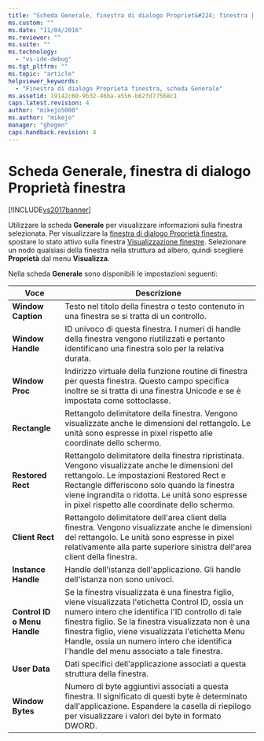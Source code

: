 ```yaml
---
title: "Scheda Generale, finestra di dialogo Propriet&#224; finestra | Microsoft Docs"
ms.custom: ""
ms.date: "11/04/2016"
ms.reviewer: ""
ms.suite: ""
ms.technology: 
  - "vs-ide-debug"
ms.tgt_pltfrm: ""
ms.topic: "article"
helpviewer_keywords: 
  - "Finestra di dialogo Proprietà finestra, scheda Generale"
ms.assetid: 19142c60-9b32-46ba-a556-b62fd77568c1
caps.latest.revision: 4
author: "mikejo5000"
ms.author: "mikejo"
manager: "ghogen"
caps.handback.revision: 4
---
```

# Scheda Generale, finestra di dialogo Propriet&#224; finestra
[!INCLUDE[vs2017banner](../code-quality/includes/vs2017banner.md)]

Utilizzare la scheda **Generale** per visualizzare informazioni sulla finestra selezionata.  Per visualizzare la [finestra di dialogo Proprietà finestra](../debugger/window-properties-dialog-box.md), spostare lo stato attivo sulla finestra [Visualizzazione finestre](../debugger/windows-view.md).  Selezionare un nodo qualsiasi della finestra nella struttura ad albero, quindi scegliere **Proprietà** dal menu **Visualizza**.  
  
 Nella scheda **Generale** sono disponibili le impostazioni seguenti:  
  
|Voce|Descrizione|  
|----------|-----------------|  
|**Window Caption**|Testo nel titolo della finestra o testo contenuto in una finestra se si tratta di un controllo.|  
|**Window Handle**|ID univoco di questa finestra.  I numeri di handle della finestra vengono riutilizzati e pertanto identificano una finestra solo per la relativa durata.|  
|**Window Proc**|Indirizzo virtuale della funzione routine di finestra per questa finestra.  Questo campo specifica inoltre se si tratta di una finestra Unicode e se è impostata come sottoclasse.|  
|**Rectangle**|Rettangolo delimitatore della finestra.  Vengono visualizzate anche le dimensioni del rettangolo.  Le unità sono espresse in pixel rispetto alle coordinate dello schermo.|  
|**Restored Rect**|Rettangolo delimitatore della finestra ripristinata.  Vengono visualizzate anche le dimensioni del rettangolo.  Le impostazioni Restored Rect e Rectangle differiscono solo quando la finestra viene ingrandita o ridotta.  Le unità sono espresse in pixel rispetto alle coordinate dello schermo.|  
|**Client Rect**|Rettangolo delimitatore dell'area client della finestra.  Vengono visualizzate anche le dimensioni del rettangolo.  Le unità sono espresse in pixel relativamente alla parte superiore sinistra dell'area client della finestra.|  
|**Instance Handle**|Handle dell'istanza dell'applicazione.  Gli handle dell'istanza non sono univoci.|  
|**Control ID o Menu Handle**|Se la finestra visualizzata è una finestra figlio, viene visualizzata l'etichetta Control ID,  ossia un numero intero che identifica l'ID controllo di tale finestra figlio.  Se la finestra visualizzata non è una finestra figlio, viene visualizzata l'etichetta Menu Handle,  ossia un numero intero che identifica l'handle del menu associato a tale finestra.|  
|**User Data**|Dati specifici dell'applicazione associati a questa struttura della finestra.|  
|**Window Bytes**|Numero di byte aggiuntivi associati a questa finestra.  Il significato di questi byte è determinato dall'applicazione.  Espandere la casella di riepilogo per visualizzare i valori dei byte in formato DWORD.|